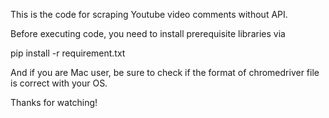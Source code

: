 This is the code for scraping Youtube video comments without API.

Before executing code, you need to install prerequisite libraries via

  pip install -r requirement.txt
  
And if you are Mac user, be sure to check if the format of chromedriver file is correct with your OS.

Thanks for watching!
